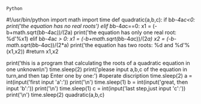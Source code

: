 ```
Python
```
#!/usr/bin/python
import math
import time
def quadratic(a,b,c):
    if b*b-4*a*c<0:
        print('the equation has no real roots')
    elif b*b-4*a*c==0:
        x1 = (-b+math.sqrt(b*b-4*a*c))/(2*a)
        print('the equation has only one real root: %d'%x1)
    elif b*b-4*a*c > 0:
        x1 = (-b+math.sqrt(b*b-4*a*c))/(2*a)
        x2 = (-b-math.sqrt(b*b-4*a*c))/(2*a)
        print('the equation has two roots: %d and %d'%(x1,x2))
        #return x1,x2
        
print('this is a program that calculating the roots of a quadratic equation in one unknown\n')
time.sleep(2)
print('please input a,b,c of the equation in turn,and then tap Enter one by one:') #operate discription
time.sleep(2)
a = int(input('first input \'a\':'))
print('\n')
time.sleep(1)
b = int(input('great, then input \'b\':'))
print('\n')
time.sleep(1)
c = int(input('last step,just input \'c\':'))
print('\n')
time.sleep(2)
quadratic(a,b,c)
